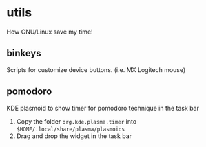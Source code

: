 # utils
How GNU/Linux save my time!

## binkeys
Scripts for customize device buttons. (i.e. MX Logitech mouse)

## pomodoro
KDE plasmoid to show timer for pomodoro technique in the task bar
1. Copy the folder `org.kde.plasma.timer` into `$HOME/.local/share/plasma/plasmoids`
1. Drag and drop the widget in the task bar
